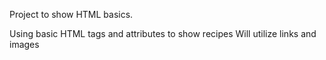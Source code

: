 Project to show HTML basics.

Using basic HTML tags and attributes to show recipes
Will utilize links and images